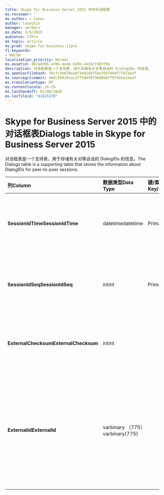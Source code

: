 ```yaml
---
title: Skype for Business Server 2015 中的对话框表
ms.reviewer: ''
ms.author: v-lanac
author: lanachin
manager: serdars
ms.date: 3/9/2015
audience: ITPro
ms.topic: article
ms.prod: skype-for-business-itpro
f1.keywords:
- NOCSH
localization_priority: Normal
ms.assetid: 487a430b-af66-4ea6-b28e-4e33cfdb7f9e
description: 对话框表是一个支持表，用于存储有关对等会话的 DialogIDs 的信息。
ms.openlocfilehash: f6cfc3e078ee8f4492d6f5baf65f66df77d7aedf
ms.sourcegitcommit: e64c50818cac37f3d6f0f96d0d4ff0f4bba24aef
ms.translationtype: MT
ms.contentlocale: zh-CN
ms.lasthandoff: 02/06/2020
ms.locfileid: "41815270"
---
```

# <a name="dialogs-table-in-skype-for-business-server-2015"></a><span data-ttu-id="866f4-103">Skype for Business Server 2015 中的对话框表</span><span class="sxs-lookup"><span data-stu-id="866f4-103">Dialogs table in Skype for Business Server 2015</span></span>
 
<span data-ttu-id="866f4-104">对话框表是一个支持表，用于存储有关对等会话的 DialogIDs 的信息。</span><span class="sxs-lookup"><span data-stu-id="866f4-104">The Dialogs table is a supporting table that stores the information about DialogIDs for peer-to-peer sessions.</span></span>
  
|<span data-ttu-id="866f4-105">**列**</span><span class="sxs-lookup"><span data-stu-id="866f4-105">**Column**</span></span>|<span data-ttu-id="866f4-106">**数据类型**</span><span class="sxs-lookup"><span data-stu-id="866f4-106">**Data Type**</span></span>|<span data-ttu-id="866f4-107">**键/索引**</span><span class="sxs-lookup"><span data-stu-id="866f4-107">**Key/Index**</span></span>|<span data-ttu-id="866f4-108">**详细信息**</span><span class="sxs-lookup"><span data-stu-id="866f4-108">**Details**</span></span>|
|:-----|:-----|:-----|:-----|
|<span data-ttu-id="866f4-109">**SessionIdTime**</span><span class="sxs-lookup"><span data-stu-id="866f4-109">**SessionIdTime**</span></span> <br/> |<span data-ttu-id="866f4-110">datetime</span><span class="sxs-lookup"><span data-stu-id="866f4-110">datetime</span></span>  <br/> |<span data-ttu-id="866f4-111">Primary</span><span class="sxs-lookup"><span data-stu-id="866f4-111">Primary</span></span>  <br/> |<span data-ttu-id="866f4-112">会话请求的时间;与 SessionIDSeq 结合使用以唯一标识会话。</span><span class="sxs-lookup"><span data-stu-id="866f4-112">Time of session request; used in conjunction with SessionIDSeq to uniquely identify a session.</span></span>  <br/> |
|<span data-ttu-id="866f4-113">**SessionIdSeq**</span><span class="sxs-lookup"><span data-stu-id="866f4-113">**SessionIdSeq**</span></span> <br/> |<span data-ttu-id="866f4-114">int</span><span class="sxs-lookup"><span data-stu-id="866f4-114">int</span></span>  <br/> |<span data-ttu-id="866f4-115">Primary</span><span class="sxs-lookup"><span data-stu-id="866f4-115">Primary</span></span>  <br/> |<span data-ttu-id="866f4-116">标识会话的 ID 号。</span><span class="sxs-lookup"><span data-stu-id="866f4-116">ID number to identify the session.</span></span> <span data-ttu-id="866f4-117">与 SessionIDTime 结合使用以唯一标识会话。</span><span class="sxs-lookup"><span data-stu-id="866f4-117">Used in conjunction with SessionIDTime to uniquely identify a session.</span></span>  <br/> |
|<span data-ttu-id="866f4-118">**ExternalChecksum**</span><span class="sxs-lookup"><span data-stu-id="866f4-118">**ExternalChecksum**</span></span> <br/> |<span data-ttu-id="866f4-119">int</span><span class="sxs-lookup"><span data-stu-id="866f4-119">int</span></span>  <br/> | <br/> |<span data-ttu-id="866f4-120">ExternalID 的校验和。</span><span class="sxs-lookup"><span data-stu-id="866f4-120">Checksum of the ExternalID.</span></span> <span data-ttu-id="866f4-121">此字段用于提高数据库搜索的速度。</span><span class="sxs-lookup"><span data-stu-id="866f4-121">This field is used to increase the speed of database searches.</span></span>  <br/> |
|<span data-ttu-id="866f4-122">**ExternalId**</span><span class="sxs-lookup"><span data-stu-id="866f4-122">**ExternalId**</span></span> <br/> |<span data-ttu-id="866f4-123">varbinary （775）</span><span class="sxs-lookup"><span data-stu-id="866f4-123">varbinary(775)</span></span>  <br/> | <br/> |<span data-ttu-id="866f4-124">SIP 对话框 ID，存储为二进制。</span><span class="sxs-lookup"><span data-stu-id="866f4-124">SIP dialog ID, stored as a binary.</span></span> <span data-ttu-id="866f4-125">二进制文件的格式为：</span><span class="sxs-lookup"><span data-stu-id="866f4-125">The format of the binary is:</span></span>  <br/> <span data-ttu-id="866f4-126">对话框; 从-标签; 到-标记</span><span class="sxs-lookup"><span data-stu-id="866f4-126">dialog;from-tag;to-tag</span></span>  <br/> <span data-ttu-id="866f4-127">可以使用以下语法将此数据转换为文本格式：</span><span class="sxs-lookup"><span data-stu-id="866f4-127">This data can be converted to text format by using this syntax:</span></span>  <br/>  `cast(cast(ExternalId as varbinary(max)) as varchar(max))` <br/> |
   

